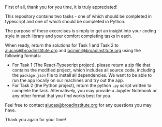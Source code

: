 First of all, thank you for you time, it is truly appreciated!

This repository contains two tasks - one of which should be completed in typescript and one of which should be completed in Python. 

The purpose of these excercises is simply to get an insight into your coding style in each library and your comfort completing tasks in each.

When ready, return the solutions for Task 1 and Task 2 to [alucas@broadinstitute.org](alucas@broadinstitute.org) 
and [bcimini@broadinstitute.org](bcimini@broadinstitute.org) using the following formats:
- For Task 1 (The React-Typescript project), please return a zip file that contains the modified project,
 which includes all source code, including the `package.json` file to install all dependencies. We want to be able to 
 run the app locally on our machines and try out the app.
- For Task 2 (the Python project), return the python `.py` script written to complete the task. Alternatively, you may 
provide a Jupyter Notebook or any other format that you find works best for you.


Feel free to contact [alucas@broadinstitute.org](alucas@broadinstitute.org) for any questions you may have. 

Thank you again for your time!


